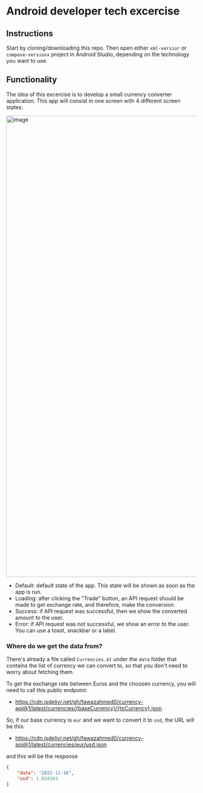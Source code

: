 # Android developer tech excercise

## Instructions

Start by cloning/downloading this repo. Then open either `xml-versior` or `compose-versionx` project in Android Studio, depending on the technology you want to use.

## Functionality

The idea of this excercise is to develop a small currency converter application. This app will consist in one screen with 4 different screen states:

<img width="1221" alt="image" src="https://user-images.githubusercontent.com/13813905/202261187-d2fd894f-ddb6-4d26-aeea-1cda181c231a.png">

* Default: default state of the app. This state will be shown as soon as the app is run.
* Loading: after clicking the "Trade" button, an API request should be made to get exchange rate, and therefore, make the conversion.
* Success: if API request was successful, then we show the converted amount to the user.
* Error: if API request was not successful, we show an error to the user. You can use a toast, snackbar or a label.

### Where do we get the data from?

There's already a file called `Currencies.kt` under the `data` folder that contains the list of currency we can convert to, so that you don't need to worry about fetching them.

To get the exchange rate between Euros and the choosen currency, you will need to call this public endpoint: 
* https://cdn.jsdelivr.net/gh/fawazahmed0/currency-api@1/latest/currencies/{baseCurrency}/{toCurrency}.json

So, if our base currency is `eur` and we want to convert it to `usd`, the URL will be this:
* https://cdn.jsdelivr.net/gh/fawazahmed0/currency-api@1/latest/currencies/eur/usd.json

and this will be the response

```json
{
    "date": "2022-11-16",
    "usd": 1.034303
}
```

